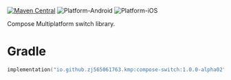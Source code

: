 [![Maven Central](https://img.shields.io/maven-central/v/io.github.zj565061763.kmp/compose-switch)](https://central.sonatype.com/search?q=g:io.github.zj565061763.kmp+compose-switch)
![Platform-Android](https://img.shields.io/badge/Platform-Android-brightgreen)
![Platform-iOS](https://img.shields.io/badge/Platform-iOS-brightgreen)

Compose Multiplatform switch library.

# Gradle

```kotlin
implementation("io.github.zj565061763.kmp:compose-switch:1.0.0-alpha02")
```